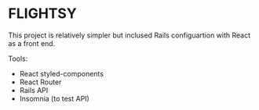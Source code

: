 # FLIGHTSY

This project is relatively simpler but inclused Rails configuartion with React as a front end. 



Tools:
- React styled-components
- React Router
- Rails API
- Insomnia (to test API)

